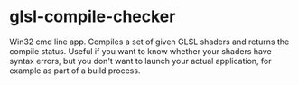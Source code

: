 # glsl-compile-checker
Win32 cmd line app. Compiles a set of given GLSL shaders and returns the compile status. Useful if you want to know whether your shaders have syntax errors, but you don't want to launch your actual application, for example as part of a build process.
